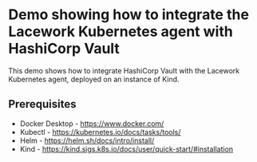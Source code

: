 # Demo showing how to integrate the Lacework Kubernetes agent with HashiCorp Vault
This demo shows how to integrate HashiCorp Vault with the Lacework Kubernetes agent, deployed on an instance of Kind.

## Prerequisites
* Docker Desktop - https://www.docker.com/
* Kubectl - https://kubernetes.io/docs/tasks/tools/
* Helm - https://helm.sh/docs/intro/install/
* Kind - https://kind.sigs.k8s.io/docs/user/quick-start/#installation


